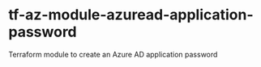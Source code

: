 # tf-az-module-azuread-application-password
Terraform module to create an Azure AD application password
